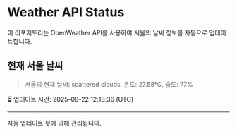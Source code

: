
# Weather API Status

이 리포지토리는 OpenWeather API를 사용하여 서울의 날씨 정보를 자동으로 업데이트합니다.

## 현재 서울 날씨
> 서울의 현재 날씨: scattered clouds, 온도: 27.58°C, 습도: 77%

⏳ 업데이트 시간: 2025-08-22 12:18:36 (UTC)

---
자동 업데이트 봇에 의해 관리됩니다.
